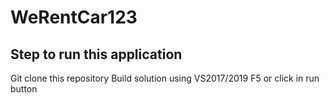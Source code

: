 # WeRentCar123

## Step to run this application

Git clone this repository
Build solution using VS2017/2019
F5 or click in run button
